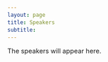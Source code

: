 ```yaml
---
layout: page
title: Speakers
subtitle: 
---
```


<p style='font-size: 11pt;'>
The speakers will appear here.
</p>

[//]: # ()
[//]: # (<div class='row'>)

[//]: # ()
[//]: # (  <div class="col-3">)

[//]: # ()
[//]: # (    <div class="frame">)

[//]: # ()
[//]: # (      <img class="speaker-img" src='/assets/img/michael.jpg'>)

[//]: # ()
[//]: # (    </div>)

[//]: # ()
[//]: # (  </div>)

[//]: # ()
[//]: # (  <div class="col-9">)

[//]: # ()
[//]: # (    <h4> <a href="https://scholars.duke.edu/person/michael.tomasello" target="_blank"> Michael Tomasello </a></h4>)

[//]: # ()
[//]: # (    <p class='speaker-affiliation'> University of Duke </p>)

[//]: # ()
[//]: # (      <p style='font-size: 11pt;'>)

[//]: # ()
[//]: # (        <b>Talk title: </b>  Agency and Cognitive Development)

[//]: # ()
[//]: # (    </p>)

[//]: # (    <button type="button" class="collapsible">Bio</button>)

[//]: # (    <div class="content">)

[//]: # (        <p style='margin-top: 5pt;font-size: 11pt;'>)

[//]: # (        Michael Tomasello is Professor of Psychology and Neuroscience at Duke University and emeritus Director of the Max Planck Institute for Evolutionary Anthropology, Leipzig, Germany.  His research interests focus on processes of social cognition, social learning, and communication/language in human children and great apes. </p>)

[//]: # (    </div>)

[//]: # (    <button type="button" class="collapsible">Abstract</button>)

[//]: # (    <div class="content">)

[//]: # (        <p style='margin-top: 5pt;font-size: 11pt;'>)

[//]: # (        Modern theories explain children’s cognitive development mainly in term of Bayesian learning &#40;with some innate priors in infancy&#41;. But learning cannot be the whole story or else children could learn anything at any age - which they cannot. They cannot because their capacities to experience and cognitively represent the world are structured by the human species’ evolved psychological architecture - inherited from ancient animal ancestors - and this architecture changes in significant ways over the first years of life. The main organizing principle is agency, including shared agency. The developmental proposal is that young infants &#40;below 9 months&#41; are goal-directed agents who cognitively represent and learn about actualities; toddlers are intentional agents who executively represent and learn also about causal, intentional, and logical possibilities; and preschoolers &#40;over 3 years&#41; are metacognitive agents who metacognitively represent and learn also about normative necessities. This agency-based model of cognitive development recognizes the important role of learning, but at the same time places it in the context of the overall agentive organization of children at particular developmental periods.)

[//]: # (        </p>)

[//]: # (    </div>)

[//]: # ()
[//]: # (  </div>)

[//]: # (</div>)

